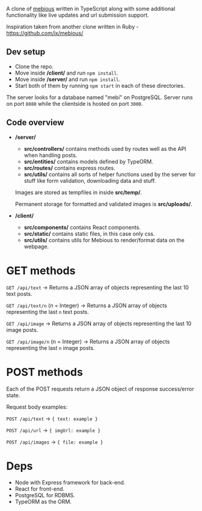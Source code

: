 A clone of [mebious](http://mebious.co.uk) written in TypeScript along with some additional functionality like live updates and url submission support.

Inspiration taken from another clone written in Ruby - https://github.com/ix/mebious/

## Dev setup
- Clone the repo.
- Move inside **/client/** and run `npm install`.
- Move inside **/server/** and run `npm install`.
- Start both of them by running `npm start` in each of these directories.

The server looks for a database named "mebi" on PostgreSQL.
Server runs on port `8080` while the clientside is hosted on port `3000`.
## Code overview
- **/server/** 
  - **src/controllers/** contains methods used by routes well as the API when handling posts. 
  - **src/entities/** contains models defined by TypeORM.
  - **src/routes/** contains express routes.
  - **src/utils/** contains all sorts of helper functions used by the server for stuff like form validation, downloading data and stuff.
  
  Images are stored as tempfiles in inside **src/temp/**.
  
  Permanent storage for formatted and validated images is **src/uploads/**.
- **/client/** 
  - **src/components/** contains React components.
  - **src/static/** contains static files, in this case only css.
  - **src/utils/** contains utils for Mebious to render/format data on the webpage.

# GET methods

`GET /api/text` -> Returns a JSON array of objects representing the last 10 text posts.

`GET /api/text/n` (n = Integer) -> Returns a JSON array of objects representing the last `n` text posts.

`GET /api/image` -> Returns a JSON array of objects representing the last 10 image posts.

`GET /api/image/n` (n = Integer) -> Returns a JSON array of objects representing the last `n` image posts.

# POST methods

Each of the POST requests return a JSON object of response success/error state.

 Request body examples:

`POST /api/text` -> `{ text: example }` 

`POST /api/url` ->  `{ imgUrl: example }` 

`POST /api/images` -> `{ file: example }` 

# Deps
- Node with Express framework for back-end.
- React for front-end.
- PostgreSQL for RDBMS.
- TypeORM as the ORM.

